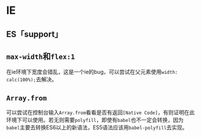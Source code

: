 # IE
## ES「support」

## `max-width`和`flex:1`
在ie环境下宽度会错乱，这是一个ie的bug，可以尝试在父元素使用`width: calc(100%);`去解决。
## `Array.from`
可以尝试在控制台输入`Array.from`看看是否有返回`[Native Code]`，有则证明在此环境下可以使用。若无则需要`polyfill`，即使有`babel`也不一定会转换，因为`babel`主要去转换ES6以上的新语法，ES5语法应该用`babel-polyfill`去实现。